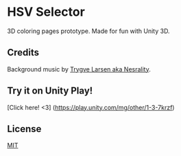 # HSV Selector

3D coloring pages prototype. Made for fun with Unity 3D.

## Credits

Background music by [Trygve Larsen aka Nesrality](https://pixabay.com/users/nesrality-22721863/?tab=audio&utm_source=link-attribution&utm_medium=referral&utm_campaign=audio&utm_content=13237).

## Try it on Unity Play!

[Click here! <3] (https://play.unity.com/mg/other/1-3-7krzf)

## License
[MIT](https://github.com/kardamoony/hsv_color_selector/blob/master/LICENSE.txt)

